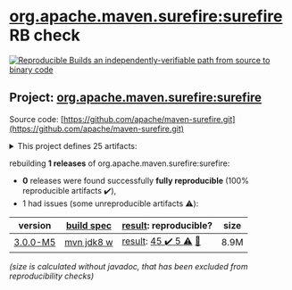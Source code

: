 [org.apache.maven.surefire:surefire](https://search.maven.org/artifact/org.apache.maven.surefire/surefire/) RB check
=======

[![Reproducible Builds](https://reproducible-builds.org/images/logos/rb.svg) an independently-verifiable path from source to binary code](https://reproducible-builds.org/)

## Project: [org.apache.maven.surefire:surefire](https://search.maven.org/artifact/org.apache.maven.surefire/surefire/)

Source code: [https://github.com/apache/maven-surefire.git](https://github.com/apache/maven-surefire.git)

<details><summary>This project defines 25 artifacts:</summary>

* [org.apache.maven.plugins:maven-failsafe-plugin](https://search.maven.org/artifact/org.apache.maven.plugins/maven-failsafe-plugin/)
* [org.apache.maven.plugins:maven-surefire-plugin](https://search.maven.org/artifact/org.apache.maven.plugins/maven-surefire-plugin/)
* [org.apache.maven.plugins:maven-surefire-report-plugin](https://search.maven.org/artifact/org.apache.maven.plugins/maven-surefire-report-plugin/)
* [org.apache.maven.surefire:common-java5](https://search.maven.org/artifact/org.apache.maven.surefire/common-java5/)
* [org.apache.maven.surefire:common-junit3](https://search.maven.org/artifact/org.apache.maven.surefire/common-junit3/)
* [org.apache.maven.surefire:common-junit4](https://search.maven.org/artifact/org.apache.maven.surefire/common-junit4/)
* [org.apache.maven.surefire:common-junit48](https://search.maven.org/artifact/org.apache.maven.surefire/common-junit48/)
* [org.apache.maven.surefire:maven-surefire-common](https://search.maven.org/artifact/org.apache.maven.surefire/maven-surefire-common/)
* [org.apache.maven.surefire:surefire](https://search.maven.org/artifact/org.apache.maven.surefire/surefire/)
* [org.apache.maven.surefire:surefire-api](https://search.maven.org/artifact/org.apache.maven.surefire/surefire-api/)
* [org.apache.maven.surefire:surefire-booter](https://search.maven.org/artifact/org.apache.maven.surefire/surefire-booter/)
* [org.apache.maven.surefire:surefire-extensions-api](https://search.maven.org/artifact/org.apache.maven.surefire/surefire-extensions-api/)
* [org.apache.maven.surefire:surefire-extensions-spi](https://search.maven.org/artifact/org.apache.maven.surefire/surefire-extensions-spi/)
* [org.apache.maven.surefire:surefire-grouper](https://search.maven.org/artifact/org.apache.maven.surefire/surefire-grouper/)
* [org.apache.maven.surefire:surefire-junit-platform](https://search.maven.org/artifact/org.apache.maven.surefire/surefire-junit-platform/)
* [org.apache.maven.surefire:surefire-junit3](https://search.maven.org/artifact/org.apache.maven.surefire/surefire-junit3/)
* [org.apache.maven.surefire:surefire-junit4](https://search.maven.org/artifact/org.apache.maven.surefire/surefire-junit4/)
* [org.apache.maven.surefire:surefire-junit47](https://search.maven.org/artifact/org.apache.maven.surefire/surefire-junit47/)
* [org.apache.maven.surefire:surefire-logger-api](https://search.maven.org/artifact/org.apache.maven.surefire/surefire-logger-api/)
* [org.apache.maven.surefire:surefire-providers](https://search.maven.org/artifact/org.apache.maven.surefire/surefire-providers/)
* [org.apache.maven.surefire:surefire-report-parser](https://search.maven.org/artifact/org.apache.maven.surefire/surefire-report-parser/)
* [org.apache.maven.surefire:surefire-shadefire](https://search.maven.org/artifact/org.apache.maven.surefire/surefire-shadefire/)
* [org.apache.maven.surefire:surefire-shared-utils](https://search.maven.org/artifact/org.apache.maven.surefire/surefire-shared-utils/)
* [org.apache.maven.surefire:surefire-testng](https://search.maven.org/artifact/org.apache.maven.surefire/surefire-testng/)
* [org.apache.maven.surefire:surefire-testng-utils](https://search.maven.org/artifact/org.apache.maven.surefire/surefire-testng-utils/)
</details>

rebuilding **1 releases** of org.apache.maven.surefire:surefire:
- **0** releases were found successfully **fully reproducible** (100% reproducible artifacts :heavy_check_mark:),
- 1 had issues (some unreproducible artifacts :warning:):

| version | [build spec](/BUILDSPEC.md) | [result](https://reproducible-builds.org/docs/jvm/): reproducible? | size |
| -- | --------- | ------ | -- |
| [3.0.0-M5](https://search.maven.org/artifact/org.apache.maven.surefire/surefire/3.0.0-M5/pom) | [mvn jdk8 w](surefire-3.0.0-M5.buildspec) | [result](surefire-shared-utils-3.0.0-M5.buildinfo): [45 :heavy_check_mark:  5 :warning:](surefire-shared-utils-3.0.0-M5.buildcompare) [:memo:](https://issues.apache.org/jira/browse/SUREFIRE-1802) | 8.9M |

<i>(size is calculated without javadoc, that has been excluded from reproducibility checks)</i>
